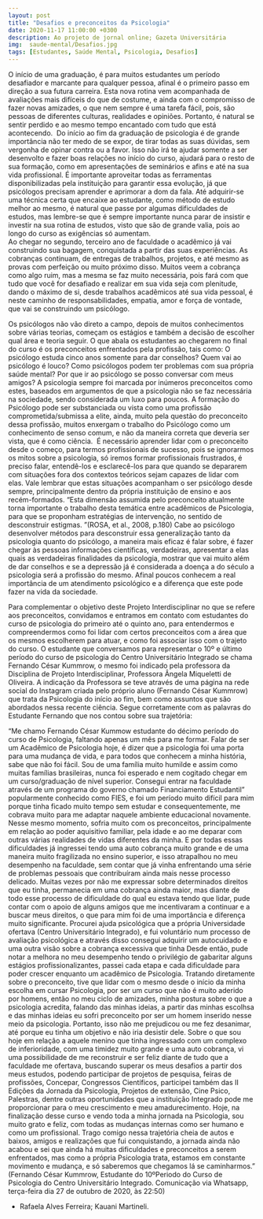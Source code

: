 ```yaml
---
layout: post
title: "Desafios e preconceitos da Psicologia"
date: 2020-11-17 11:00:00 +0300
description: Ao projeto de jornal online; Gazeta Universitária
img:  saude-mental/Desafios.jpg
tags: [Estudantes, Saúde Mental, Psicologia, Desafios] 
---
```

O início de uma graduação, é para muitos estudantes um período desafiador e marcante para qualquer pessoa, afinal é o primeiro passo em direção a sua futura carreira. 
Esta nova rotina vem acompanhada de avaliações mais difíceis do que de costume, e ainda com o compromisso de fazer novas amizades, o que nem sempre é uma tarefa fácil, pois, são pessoas de diferentes culturas, realidades e opiniões.  Portanto, é natural se sentir perdido e ao mesmo tempo encantado com tudo que está acontecendo. 
Do início ao fim da graduação de psicologia é de grande importância não ter medo de se expor, de tirar todas as suas dúvidas, sem vergonha de opinar contra ou a favor. Isso não irá te ajudar somente a ser desenvolto e fazer boas relações no início do curso, ajudará para o resto de sua formação, como em apresentações de seminários e afins e até na sua vida profissional. É importante aproveitar todas as ferramentas disponibilizadas pela instituição para garantir essa evolução, já que psicólogos precisam aprender e aprimorar a dom da fala.
Até adquirir-se uma técnica certa que encaixe ao estudante, como método de estudo melhor ao mesmo, é natural que passe por algumas dificuldades de estudos, mas lembre-se que é sempre importante nunca parar de insistir e investir na sua rotina de estudos, visto que são de grande valia, pois ao longo do curso as exigências só aumentam.  
Ao chegar no segundo, terceiro ano de faculdade o acadêmico já vai construindo sua bagagem, conquistada a partir das suas experiências. As cobranças continuam, de entregas de trabalhos, projetos, e até mesmo as provas com perfeição ou muito próximo disso. Muitos veem a cobrança como algo ruim, mas a mesma se faz muito necessária, pois fará com que tudo que você for desafiado e realizar em sua vida seja com plenitude, dando o máximo de si, desde trabalhos acadêmicos até sua vida pessoal, é neste caminho de responsabilidades, empatia, amor e força de vontade, que vai se construindo um psicólogo.


 Os psicólogos não vão direto a campo, depois de muitos conhecimentos sobre várias teorias, começam os estágios e também a decisão de escolher qual área e teoria seguir. O que abala os estudantes ao chegarem no final do curso é os preconceitos enfrentados pela profissão, tais como:
O psicólogo estuda cinco anos somente para dar conselhos? Quem vai ao psicólogo é louco? Como psicólogos podem ter problemas com sua própria saúde mental? Por que ir ao psicólogo se posso conversar com meus amigos? A psicologia sempre foi marcada por inúmeros preconceitos como estes, baseados em argumentos de que a psicologia não se faz necessária na sociedade, sendo considerada um luxo para poucos. 
A formação do Psicólogo pode ser substanciada ou vista como uma profissão comprometida/submissa a elite, ainda, muito pela questão do preconceito dessa profissão, muitos enxergam o trabalho do Psicólogo como um conhecimento de senso comum, e não da maneira correta que deveria ser vista, que é como ciência. 
É necessário aprender lidar com o preconceito desde o começo, para termos profissionais de sucesso, pois se ignorarmos os mitos sobre a psicologia, só iremos formar profissionais frustrados, é preciso falar, entendê-los e esclarecê-los para que quando se depararem com situações fora dos contextos teóricos sejam capazes de lidar com elas. Vale lembrar que estas situações acompanham o ser psicólogo desde sempre, principalmente dentro da própria instituição de ensino e aos recém-formados. “Esta dimensão assumida pelo preconceito atualmente torna importante o trabalho desta temática entre acadêmicos de Psicologia, para que se proponham estratégias de intervenção, no sentido de desconstruir estigmas. ”(ROSA, et al., 2008, p.180)
Cabe ao psicólogo desenvolver métodos para desconstruir essa generalização tanto da psicologia quanto do psicólogo, a maneira mais eficaz é falar sobre, é fazer chegar às pessoas informações científicas, verdadeiras, apresentar a elas quais as verdadeiras finalidades da psicologia, mostrar que vai muito além de dar conselhos e se a depressão já é considerada a doença a do século a psicologia será a profissão do mesmo. Afinal poucos conhecem a real importância de um atendimento psicológico e a diferença que este pode fazer na vida da sociedade.

Para complementar o objetivo deste Projeto Interdisciplinar no que se refere aos preconceitos, convidamos e entramos em contato com estudantes do curso de psicologia do primeiro até o quinto ano, para entendermos e compreendermos como foi lidar com certos preconceitos com a área que os mesmos escolherem para atuar, e como foi associar isso com o trajeto do curso.
  O estudante que conversamos para representar o 10º e último período do curso de psicologia do Centro Universitário Integrado se chama Fernando César Kummrow, o mesmo foi indicado pela professora da Disciplina de Projeto Interdisciplinar, Professora Ângela Miqueletti de Oliveira. A indicação da Professora se teve através de uma página na rede social do Instagram criada pelo próprio aluno (Fernando César Kummrow) que trata da Psicologia do início ao fim, bem como assuntos que são abordados nessa recente ciência. Segue corretamente com as palavras do Estudante Fernando que nos contou sobre sua trajetória:

“Me chamo Fernando César Kummow estudante do décimo período do curso de Psicologia, faltando apenas um mês para me formar.
  Falar de ser um Acadêmico de Psicologia hoje, é dizer que a psicologia foi uma porta para uma mudança de vida, e para todos que conhecem a minha história, sabe que não foi fácil. Sou de uma família muito humilde e assim como muitas famílias brasileiras, nunca foi esperado e nem cogitado chegar em um curso/graduação de nível superior. Consegui entrar na faculdade através de um programa do governo chamado Financiamento Estudantil” popularmente conhecido como FIES, e foi um período muito difícil para mim porque tinha ficado muito tempo sem estudar e consequentemente, me cobrava muito para me adaptar naquele ambiente educacional novamente. 
  Nesse mesmo momento, sofria muito com os preconceitos, principalmente em relação ao poder aquisitivo familiar, pela idade e ao me deparar com outras várias realidades de vidas diferentes da minha. E por todas essas dificuldades já ingressei tendo uma auto cobrança muito grande e de uma maneira muito fragilizada no ensino superior, e isso atrapalhou no meu desempenho na faculdade, sem contar que já vinha enfrentando uma série de problemas pessoais que contribuíram ainda mais nesse processo delicado.
  Muitas vezes por não me expressar sobre determinados direitos que eu tinha, permanecia em uma cobrança ainda maior, mas diante de todo esse processo de dificuldade do qual eu estava tendo que lidar, pude contar com o apoio de alguns amigos que me incentivaram a continuar e a buscar meus direitos, o que para mim foi de uma importância e diferença muito significante. Procurei ajuda psicológica que a própria Universidade ofertava (Centro Universitário Integrado), e fui voluntário num processo de avaliação psicológica e através disso consegui adquirir um autocuidado e uma outra visão sobre a cobrança excessiva que tinha
Desde então, pude notar a melhora no meu desempenho tendo o privilégio de gabaritar alguns estágios profissionalizantes, passei cada etapa e cada dificuldade para poder crescer enquanto um acadêmico de Psicologia.
  Tratando diretamente sobre o preconceito, tive que lidar com o mesmo desde o início da minha escolha em cursar Psicologia, por ser um curso que não é muito aderido por homens, então no meu ciclo de amizades, minha postura sobre o que a psicologia acredita, falando das minhas ideias, a partir das minhas escolhsa e das minhas ideias eu sofri preconceito por ser um homem inserido nesse meio da psicologia. Portanto, isso não me prejudicou ou me fez desanimar, até porque eu tinha um objetivo e não iria desistir dele.
  Sobre o que sou hoje em relação a aquele menino que tinha ingressado com um complexo de inferioridade, com uma timidez muito grande e uma auto cobrança, vi uma possibilidade de me reconstruir e ser feliz diante de tudo que a faculdade me ofertava, buscando superar os meus desafios a partir dos meus estudos, podendo participar de projetos de pesquisa, feiras de profissões, Concepar, Congressos Científicos, participei também das II Edições da Jornada da Psicologia, Projetos de extensão, Cine Psico, Palestras, dentre outras oportunidades que a instituição Integrado pode me proporcionar para o meu crescimento e meu amadurecimento. 
  Hoje, na finalização desse curso e vendo toda a minha jornada na Psicologia, sou muito grato e feliz, com todas as mudanças internas como ser humano e como um profissional. Trago comigo nessa trajetória cheia de autos e baixos, amigos e realizações que fui conquistando, a jornada ainda não acabou e sei que ainda há muitas dificuldades e preconceitos a serem enfrentados, mas como a própria Psicologia trata, estamos em constante movimento e mudança, e só saberemos que chegamos lá se caminharmos.”
(Fernando César Kummrow, Estudante do 10ºPeriodo do Curso de Psicologia do Centro Universitário Integrado. Comunicação via Whatsapp, terça-feira dia 27 de outubro de 2020, às 22:50)

- Rafaela Alves Ferreira; Kauani Martineli.

